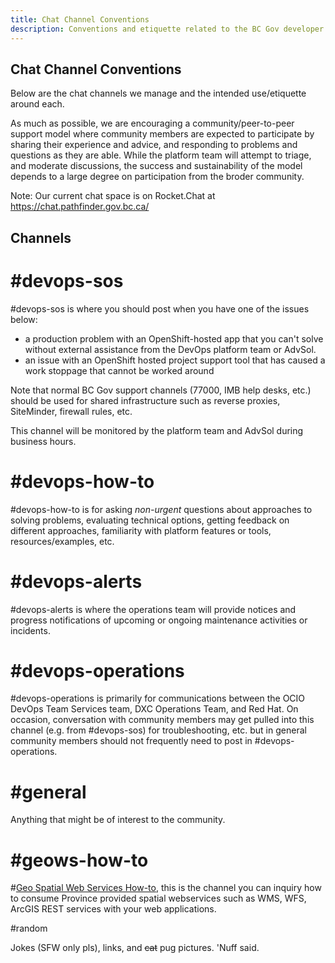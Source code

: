 ```yaml
---
title: Chat Channel Conventions
description: Conventions and etiquette related to the BC Gov developer chat platform. 
---
```

## Chat Channel Conventions
Below are the chat channels we manage and the intended use/etiquette around each.

As much as possible, we are encouraging a community/peer-to-peer support model where community members are expected to participate by sharing their experience and advice, and responding to problems and questions as they are able.  While the platform team will attempt to triage, and moderate discussions, the success and sustainability of the model depends to a large degree on participation from the broder community.


Note: Our current chat space is on Rocket.Chat at https://chat.pathfinder.gov.bc.ca/

## Channels

# \#devops-sos
\#devops-sos is where you should post when you have one of the issues below:

 * a production problem with an OpenShift-hosted app that you can't solve without external assistance from the DevOps platform team or AdvSol.
 * an issue with an OpenShift hosted project support tool that has caused a work stoppage that cannot be worked around

Note that normal BC Gov support channels (77000, IMB help desks, etc.) should be used for shared infrastructure such as reverse proxies, SiteMinder, firewall rules, etc.

This channel will be monitored by the platform team and AdvSol during business hours.     


# \#devops-how-to

\#devops-how-to is for asking *non-urgent* questions about approaches to solving problems, evaluating technical options, getting feedback on different approaches, familiarity with platform features or tools, resources/examples, etc. 

# \#devops-alerts

\#devops-alerts is where the operations team will provide notices and progress notifications of upcoming or ongoing maintenance activities or incidents.  


# \#devops-operations

\#devops-operations is primarily for communications between the OCIO DevOps Team Services team, DXC Operations Team, and Red Hat.  On occasion, conversation with community members may get pulled into this channel (e.g. from #devops-sos) for troubleshooting, etc. but in general community members should not frequently need to post in #devops-operations.

 
# \#general

Anything that might be of interest to the community.

# \#geows-how-to

\#[Geo Spatial Web Services How-to](https://chat.pathfinder.gov.bc.ca/channel/geows-how-to), this is the channel you can inquiry how to consume Province provided spatial webservices such as WMS, WFS, ArcGIS REST services with your web applications.

#random 

Jokes (SFW only pls), links, and ~~cat~~ pug pictures. 'Nuff said.
